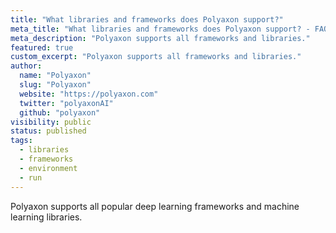 ```yaml
---
title: "What libraries and frameworks does Polyaxon support?"
meta_title: "What libraries and frameworks does Polyaxon support? - FAQ"
meta_description: "Polyaxon supports all frameworks and libraries."
featured: true
custom_excerpt: "Polyaxon supports all frameworks and libraries."
author:
  name: "Polyaxon"
  slug: "Polyaxon"
  website: "https://polyaxon.com"
  twitter: "polyaxonAI"
  github: "polyaxon"
visibility: public
status: published
tags:
  - libraries
  - frameworks
  - environment
  - run
---
```


Polyaxon supports all popular deep learning frameworks and machine learning libraries.
